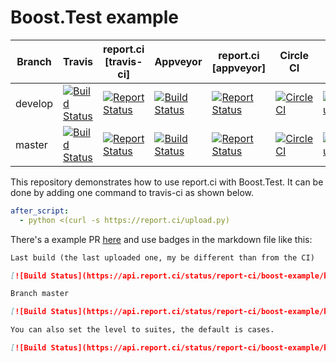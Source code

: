 # Boost.Test example


| Branch | Travis | report.ci [travis-ci] | Appveyor | report.ci [appveyor] | Circle CI | report.ci [circle-ci] |
|--------|--------|-----------------------|----------|----------------------|-----------|-----------------------|
| develop | [![Build Status](https://travis-ci.com/report-ci/boost-example.svg?branch=develop)](https://travis-ci.com/report-ci/boost-example) | [![Report Status](https://api.report.ci/status/report-ci/boost-example/badge.svg?branch=develop&level=cases&build=travis-ci)](https://api.report.ci/status/report-ci/boost-example?branch=develop&build=travis-ci) | [![Build Status](https://ci.appveyor.com/api/projects/status/6ngx5kwxsanv1ewh/branch/develop)](https://ci.appveyor.com/project/ReportCi/boost-example) | [![Report Status](https://api.report.ci/status/report-ci/boost-example/badge.svg?branch=develop&level=cases&build=appveyor)](https://api.report.ci/status/report-ci/boost-example?branch=develop&build=appveyor) | [![CircleCI](https://circleci.com/gh/report-ci/boost-example/tree/develop.svg?style=svg)](https://circleci.com/gh/report-ci/boost-example/tree/develop) | [![ReportStatus](https://api.report.ci/status/report-ci/boost-example/badge.svg?branch=develop&level=cases&build=circle-ci)](https://api.report.ci/status/report-ci/boost-example?branch=develop&build=circle-ci) |
| master | [![Build Status](https://travis-ci.com/report-ci/boost-example.svg?branch=master)](https://travis-ci.com/report-ci/boost-example) | [![Report Status](https://api.report.ci/status/report-ci/boost-example/badge.svg?branch=master&level=cases&build=travis-ci)](https://api.report.ci/status/report-ci/boost-example?branch=master&build=travis-ci) | [![Build Status](https://ci.appveyor.com/api/projects/status/6ngx5kwxsanv1ewh/branch/master)](https://ci.appveyor.com/project/ReportCi/boost-example) | [![Report Status](https://api.report.ci/status/report-ci/boost-example/badge.svg?branch=master&level=cases&build=appveyor)](https://api.report.ci/status/report-ci/boost-example?branch=master&build=appveyor) | [![CircleCI](https://circleci.com/gh/report-ci/boost-example/tree/master.svg?style=svg)](https://circleci.com/gh/report-ci/boost-example/tree/master) | [![ReportStatus](https://api.report.ci/status/report-ci/boost-example/badge.svg?branch=master&level=cases&build=circle-ci)](https://api.report.ci/status/report-ci/boost-example?branch=master&build=circle-ci) |

This repository demonstrates how to use report.ci with Boost.Test. It can be done by adding one command to travis-ci as shown below.

```yml
after_script:
  - python <(curl -s https://report.ci/upload.py)
```

There's a example PR [here](https://github.com/report-ci/boost-example/pull/1) and use badges in the markdown file like this:

```md
Last build (the last uploaded one, my be different than from the CI)

[![Build Status](https://api.report.ci/status/report-ci/boost-example/badge.svg)](https://api.report.ci/status/report-ci/boost-example)

Branch master

[![Build Status](https://api.report.ci/status/report-ci/boost-example/badge.svg&branch=master)](https://api.report.ci/status/report-ci/boost-example&branch=master)

You can also set the level to suites, the default is cases.

[![Build Status](https://api.report.ci/status/report-ci/boost-example/badge.svg?branch=master&level=suites)](https://api.report.ci/status/report-ci/boost-example?branch=master)

```

